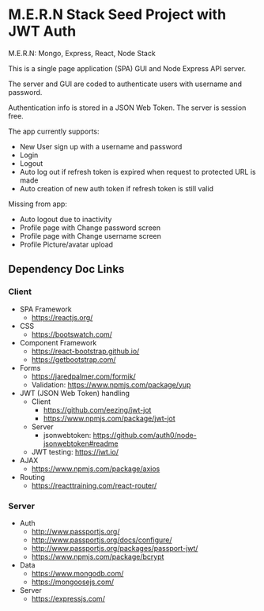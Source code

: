 # M.E.R.N Stack Seed Project with JWT Auth

M.E.R.N: Mongo, Express, React, Node Stack

This is a single page application (SPA) GUI and Node Express API server.

The server and GUI are coded to authenticate users with username and password.

Authentication info is stored in a JSON Web Token.  The server is session free.

The app currently supports:
* New User sign up with a username and password
* Login
* Logout
* Auto log out if refresh token is expired when request to protected URL is made
* Auto creation of new auth token if refresh token is still valid

Missing from app:
* Auto logout due to inactivity
* Profile page with Change password screen
* Profile page with Change username screen
* Profile Picture/avatar upload


## Dependency Doc Links

### Client
* SPA Framework
  * https://reactjs.org/
* CSS
  * https://bootswatch.com/
* Component Framework
  * https://react-bootstrap.github.io/
  * https://getbootstrap.com/
* Forms
  * https://jaredpalmer.com/formik/
  * Validation: https://www.npmjs.com/package/yup
* JWT (JSON Web Token) handling
  * Client
    * https://github.com/eezing/jwt-jot
    * https://www.npmjs.com/package/jwt-jot
  * Server
    * jsonwebtoken: https://github.com/auth0/node-jsonwebtoken#readme
  * JWT testing: https://jwt.io/
* AJAX
  * https://www.npmjs.com/package/axios
* Routing
  * https://reacttraining.com/react-router/

### Server
* Auth
  * http://www.passportjs.org/
  * http://www.passportjs.org/docs/configure/
  * http://www.passportjs.org/packages/passport-jwt/
  * https://www.npmjs.com/package/bcrypt
* Data
  * https://www.mongodb.com/
  * https://mongoosejs.com/
* Server
  * https://expressjs.com/
